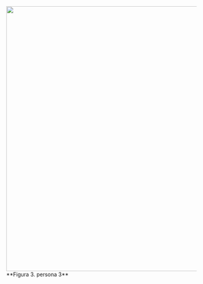 <div align-"center">
<img src="https://github.com/FelpsRanger/IHC_Design/issues/1#issue-2654122441.png" width="700px"/>
</div>
**Figura 3. persona 3**
